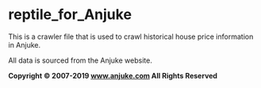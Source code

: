 # reptile_for_Anjuke

This is a crawler file that is used to crawl historical house price information in Anjuke.    

All data is sourced from the Anjuke website.

<b>Copyright © 2007-2019 www.anjuke.com All Rights Reserved</b>